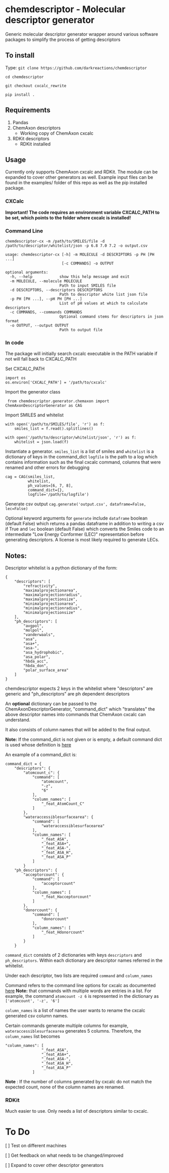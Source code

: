 # chemdescriptor - Molecular descriptor generator
Generic molecular descriptor generator wrapper around various software packages to simplify the process of getting descriptors

## To install
Type:
```git clone https://github.com/darkreactions/chemdescriptor```

```cd chemdescriptor```

```git checkout cxcalc_rewrite```

```pip install .```

## Requirements
1. Pandas
2. ChemAxon descriptors
    - Working copy of ChemAxon cxcalc
3. RDKit descriptors
    - RDKit installed

## Usage
Currently only supports ChemAxon cxcalc and RDKit. The module can be expanded to cover other generators as well.
Example input files can be found in the examples/ folder of this repo as well as the pip installed package.

### CXCalc

**Important! The code requires an environment variable CXCALC_PATH to be set, which points to the folder where cxcalc is installed!**

### Command Line
```
chemdescriptor-cx -m /path/to/SMILES/file -d /path/to/descriptor/whitelist/json -p 6.8 7.0 7.2 -o output.csv
```

```
usage: chemdescriptor-cx [-h] -m MOLECULE -d DESCRIPTORS -p PH [PH ...]
                         [-c COMMANDS] -o OUTPUT

optional arguments:
  -h, --help            show this help message and exit
  -m MOLECULE, --molecule MOLECULE
                        Path to input SMILES file
  -d DESCRIPTORS, --descriptors DESCRIPTORS
                        Path to descriptor white list json file
  -p PH [PH ...], --pH PH [PH ...]
                        List of pH values at which to calculate descriptors
  -c COMMANDS, --commands COMMANDS
                        Optional command stems for descriptors in json format
  -o OUTPUT, --output OUTPUT
                        Path to output file
```

### In code

The package will initially search cxcalc executable in the PATH variable if not
will fall back to CXCALC_PATH

Set CXCALC_PATH

```
import os
os.environ['CXCALC_PATH'] = '/path/to/cxcalc'
```

Import the generator class

``` from chemdescriptor.generator.chemaxon import ChemAxonDescriptorGenerator as CAG```

Import SMILES and whitelist

```
with open('/path/to/SMILES/file', 'r') as f:
    smiles_list = f.read().splitlines()

with open('/path/to/descriptor/whitelist/json', 'r') as f:
    whitelist = json.load(f)
```

Instantiate a generator. ```smiles_list``` is a list of smiles and ```whitelist```
is a dictionary of keys in the command_dict 
```logfile``` is the path to a log which contains information such as the final cxcalc
command, columns that were renamed and other errors for debugging

``` 
cag = CAG(smiles_list,
          whitelist,
          ph_values=[6, 7, 8],
          command_dict={},
          logfile='/path/to/logfile')
```

Generate csv output
``` cag.generate('output.csv', dataframe=False, lec=False) ```

Optional keyword arguments for `generate` include `dataframe` boolean (default False) which returns a pandas dataframe in addition to writing a csv if True
and `lec` boolean (default False) which converts the Smiles code to an intermediate "Low Energy Conformer (LEC)" representation before generating descriptors.
A license is most likely required to generate LECs.

## Notes:

Descriptor whitelist is a python dictionary of the form:
```
{
    "descriptors": [
        "refractivity",
        "maximalprojectionarea",
        "maximalprojectionradius",
        "maximalprojectionsize",
        "minimalprojectionarea",
        "minimalprojectionradius",
        "minimalprojectionsize"
    ],
    "ph_descriptors": [
        "avgpol",
        "molpol",
        "vanderwaals",
        "asa",
        "asa+",
        "asa-",
        "asa_hydrophobic",
        "asa_polar",
        "hbda_acc",
        "hbda_don",
        "polar_surface_area"
    ]
}
```

chemdescriptor expects 2 keys in the whitelist where "descriptors" are generic and "ph_descriptors" are ph dependent descriptors

An **optional** dictionary can be passed to the ChemAxonDescriptorGenerator, "command_dict" which
"translates" the above descriptor names into commands that ChemAxon cxcalc can understand.

It also consists of column names that will be added to the final output.

**Note:** If the command_dict is not given or is empty, a default command dict is used whose definition is [here](https://github.com/darkreactions/chemdescriptor/blob/cxcalc_rewrite/chemdescriptor/defaults/cxcalc.py)

An example of a command_dict is:

```
command_dict = {
    "descriptors": {
        "atomcount_c": {
            "command": [
                "atomcount",
                "-z",
                "6"
            ],
            "column_names": [
                "_feat_AtomCount_C"
            ]
        },
        "wateraccessiblesurfacearea": {
            "command": [
                "wateraccessiblesurfacearea"
            ],
            "column_names": [
                "_feat_ASA",
                "_feat_ASA+",
                "_feat_ASA-",
                "_feat_ASA_H",
                "_feat_ASA_P"
            ]
        }
    "ph_descriptors": {
        "acceptorcount": {
            "command": [
                "acceptorcount"
            ],
            "column_names": [
                "_feat_Hacceptorcount"
            ]
        },
        "donorcount": {
            "command": [
                "donorcount"
            ],
            "column_names": [
                "_feat_Hdonorcount"
            ]
        }
    }

```
```command_dict``` consists of 2 dictionaries with keys ```descriptors``` and 
```ph_descriptors```. Within each dictionary are descriptor names referred in the whitelist. 

Under each descriptor, two lists are required ```command``` and ```column_names```

Command refers to the command line options for cxcalc as documented 
[here](https://docs.chemaxon.com/display/docs/cxcalc+calculator+functions)
**Note:** that commands with multiple words are entries in a list. For example, the command 
```atomcount -z 6``` is represented in the dictionary as ```['atomcount', '-z', '6']```

```column_names``` is a list of names the user wants to rename the cxcalc generated
csv column names.

Certain commands generate multiple columns for example, ```wateraccessiblesurfacearea```
generates 5 columns. Therefore, the ```column_names``` list becomes
```
"column_names": [
                "_feat_ASA",
                "_feat_ASA+",
                "_feat_ASA-",
                "_feat_ASA_H",
                "_feat_ASA_P"
            ]
```

**Note** : If the number of columns generated by cxcalc do not match the expected count, 
none of the column names are renamed.

### RDKit

Much easier to use. Only needs a list of descriptors similar to cxcalc. 


# To Do
[ ] Test on different machines

[ ] Get feedback on what needs to be changed/improved

[ ] Expand to cover other descriptor generators

